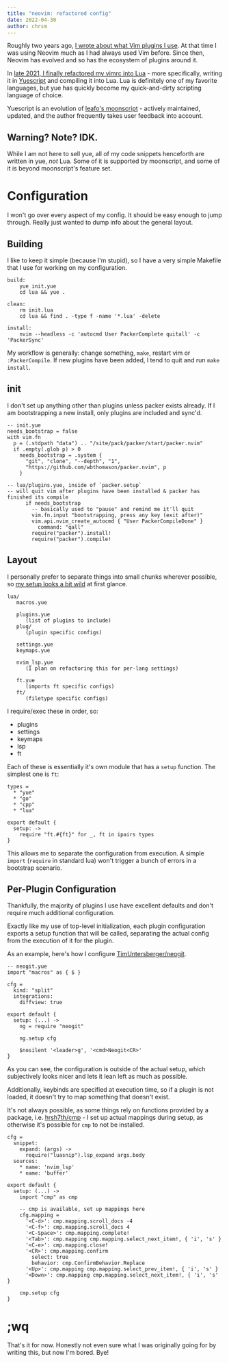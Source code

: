 ```yaml
---
title: "neovim: refactored config"
date: 2022-04-30
author: chrsm
---
```


Roughly two years ago, [I wrote about what Vim plugins I use][1]. At that time
I was using Neovim much as I had always used Vim before. Since then, Neovim has
evolved and so has the ecosystem of plugins around it.

In [late 2021, I finally refactored my vimrc into Lua][2] - more specifically,
writing it in [Yuescript][3] and compiling it into Lua. Lua is definitely one
of my favorite languages, but yue has quickly become my quick-and-dirty
scripting language of choice.

Yuescript is an evolution of [leafo's moonscript][4] - actively maintained,
updated, and the author frequently takes user feedback into account.


## Warning? Note? IDK.

While I am not here to sell yue, all of my code snippets henceforth are
written in yue, _not_ Lua. Some of it is supported by moonscript,
and some of it is beyond moonscript's feature set.


# Configuration

I won't go over every aspect of my config. It should be easy enough to jump
through. Really just wanted to dump info about the general layout.


## Building

I like to keep it simple (because I'm stupid), so I have a very simple Makefile
that I use for working on my configuration.

```
build:
	yue init.yue
	cd lua && yue .

clean:
	rm init.lua
	cd lua && find . -type f -name '*.lua' -delete

install:
	nvim --headless -c 'autocmd User PackerComplete quitall' -c 'PackerSync'
```

My workflow is generally: change something, `make`, restart vim or `:PackerCompile`.
If new plugins have been added, I tend to quit and run `make install`.

## init

I don't set up anything other than plugins unless packer exists already.
If I am bootstrapping a new install, only plugins are included and sync'd.

```
-- init.yue
needs_bootstrap = false
with vim.fn
  p = (.stdpath "data") .. "/site/pack/packer/start/packer.nvim"
  if .empty(.glob p) > 0
    needs_bootstrap = .system {
      "git", "clone", "--depth", "1",
      "https://github.com/wbthomason/packer.nvim", p
    }

-- lua/plugins.yue, inside of `packer.setup`
-- will quit vim after plugins have been installed & packer has finished its compile
      if needs_bootstrap
        -- basically used to "pause" and remind me it'll quit
        vim.fn.input "bootstrapping, press any key (exit after)"
        vim.api.nvim_create_autocmd { "User PackerCompileDone" }
          command: "qall"
        require("packer").install!
        require("packer").compile!
```


## Layout

I personally prefer to separate things into small chunks wherever possible, so
[my setup looks a bit wild][5] at first glance.

```
lua/
   macros.yue

   plugins.yue
      (list of plugins to include)
   plug/
      (plugin specific configs)

   settings.yue
   keymaps.yue

   nvim_lsp.yue
      (I plan on refactoring this for per-lang settings)

   ft.yue
      (imports ft specific configs)
   ft/
      (filetype specific configs)
```

I require/exec these in order, so:

- plugins
- settings
- keymaps
- lsp
- ft

Each of these is essentially it's own module that has a `setup` function.
The simplest one is `ft`:

```
types =
  * "yue"
  * "go"
  * "cpp"
  * "lua"

export default {
  setup: ->
    require "ft.#{ft}" for _, ft in ipairs types
}
```

This allows me to separate the configuration from execution. A simple `import`
(`require` in standard lua) won't trigger a bunch of errors in a bootstrap
scenario.


## Per-Plugin Configuration

Thankfully, the majority of plugins I use have excellent defaults and don't
require much additional configuration.

Exactly like my use of top-level initialization, each plugin configuration
exports a setup function that will be called, separating the actual config
from the execution of it for the plugin.

As an example, here's how I configure [TimUntersberger/neogit][6].
```
-- neogit.yue
import "macros" as { $ }

cfg =
  kind: "split"
  integrations:
    diffview: true

export default {
  setup: (...) ->
    ng = require "neogit"
    
    ng.setup cfg

    $nosilent '<leader>g', '<cmd>Neogit<CR>'
}
```

As you can see, the configuration is outside of the actual setup, which
subjectively looks nicer and lets it lean left as much as possible.

Additionally, keybinds are specified at execution time, so if a plugin
is not loaded, it doesn't try to map something that doesn't exist.

It's not always possible, as some things rely on functions provided by a
package, i.e. [hrsh7th/cmp][7] - I set up actual mappings during setup,
as otherwise it's possible for `cmp` to not be installed.

```
cfg =
  snippet:
    expand: (args) ->
      require("luasnip").lsp_expand args.body
  sources:
    * name: 'nvim_lsp'
    * name: 'buffer'

export default {
  setup: (...) ->
    import "cmp" as cmp

    -- cmp is available, set up mappings here
    cfg.mapping =
      '<C-d>': cmp.mapping.scroll_docs -4
      '<C-f>': cmp.mapping.scroll_docs 4
      '<C-Space>': cmp.mapping.complete!
      '<Tab>': cmp.mapping cmp.mapping.select_next_item!, { 'i', 's' }
      '<C-e>': cmp.mapping.close!
      '<CR>': cmp.mapping.confirm
        select: true
        behavior: cmp.ConfirmBehavior.Replace
      '<Up>': cmp.mapping cmp.mapping.select_prev_item!, { 'i', 's' }
      '<Down>': cmp.mapping cmp.mapping.select_next_item!, { 'i', 's' }

    cmp.setup cfg
}
```

# ;wq

That's it for now. Honestly not even sure what I was originally going for by
writing this, but now I'm bored. Bye!


[1]: https://chrsm.org/2020/03/02/vim-plugins-i-use/
[2]: https://github.com/chrsm/dotfiles/commit/4a0db79aa6f2654261ab0e44b260d13362325a0f
[3]: https://github.com/pigpigyyy/Yuescript
[4]: https://github.com/leafo/moonscript
[5]: https://github.com/chrsm/dotfiles/tree/master/neovim/.config/nvim
[6]: https://github.com/TimUntersberger/neogit
[7]: https://github.com/hrsh7th/nvim-cmp
